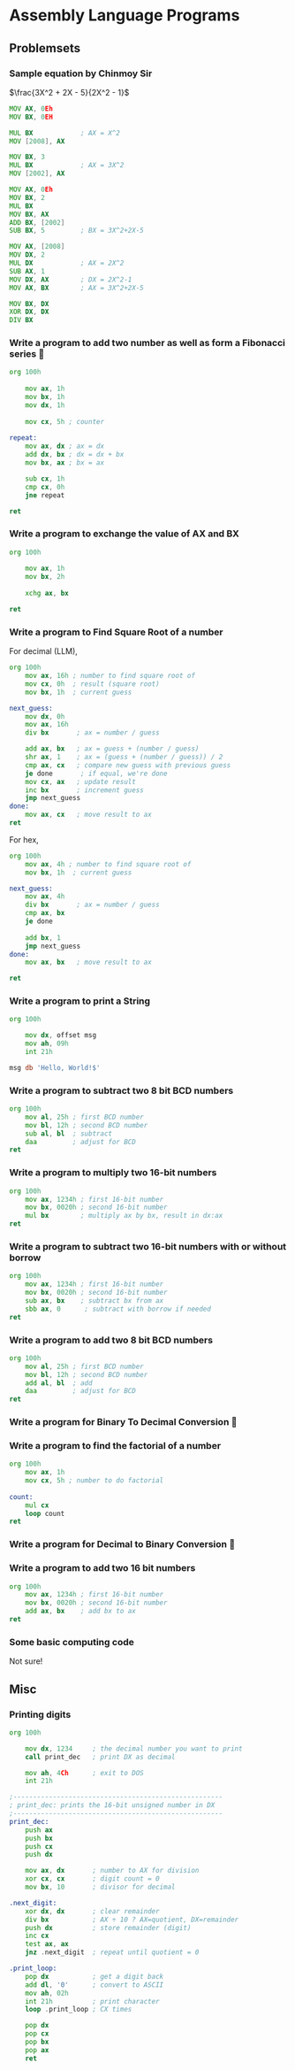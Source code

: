 # Assembly Language Programs

## Problemsets

### Sample equation by Chinmoy Sir

$\frac{3X^2 + 2X - 5}{2X^2 - 1}$

```asm
MOV AX, 0Eh
MOV BX, 0EH

MUL BX            ; AX = X^2
MOV [2008], AX 

MOV BX, 3
MUL BX            ; AX = 3X^2
MOV [2002], AX

MOV AX, 0Eh
MOV BX, 2
MUL BX
MOV BX, AX
ADD BX, [2002]
SUB BX, 5         ; BX = 3X^2+2X-5

MOV AX, [2008]
MOV DX, 2
MUL DX            ; AX = 2X^2
SUB AX, 1
MOV DX, AX        ; DX = 2X^2-1
MOV AX, BX        ; AX = 3X^2+2X-5      

MOV BX, DX
XOR DX, DX
DIV BX
```

### Write a program to add two number as well as form a Fibonacci series 🎯

```asm
org 100h
      
    mov ax, 1h 
    mov bx, 1h
    mov dx, 1h
    
    mov cx, 5h ; counter 
    
repeat:
    mov ax, dx ; ax = dx      
    add dx, bx ; dx = dx + bx
    mov bx, ax ; bx = ax

    sub cx, 1h
    cmp cx, 0h
    jne repeat

ret
```

### Write a program to exchange the value of AX and BX

```asm
org 100h
      
    mov ax, 1h 
    mov bx, 2h
    
    xchg ax, bx

ret
```

### Write a program to Find Square Root of a number

For decimal (LLM),

```asm
org 100h
    mov ax, 16h ; number to find square root of
    mov cx, 0h  ; result (square root)
    mov bx, 1h  ; current guess

next_guess:
    mov dx, 0h
    mov ax, 16h
    div bx       ; ax = number / guess

    add ax, bx   ; ax = guess + (number / guess)
    shr ax, 1    ; ax = (guess + (number / guess)) / 2
    cmp ax, cx   ; compare new guess with previous guess
    je done       ; if equal, we're done
    mov cx, ax   ; update result
    inc bx       ; increment guess
    jmp next_guess
done:
    mov ax, cx   ; move result to ax
ret
```

For hex,

```asm
org 100h
    mov ax, 4h ; number to find square root of
    mov bx, 1h  ; current guess

next_guess:
    mov ax, 4h
    div bx       ; ax = number / guess     
    cmp ax, bx
    je done
    
    add bx, 1
    jmp next_guess
done:
    mov ax, bx   ; move result to ax

ret
```

### Write a program  to print a String

```asm
org 100h

    mov dx, offset msg
    mov ah, 09h
    int 21h

msg db 'Hello, World!$'
```

### Write a program to subtract two 8 bit BCD numbers

```asm
org 100h
    mov al, 25h ; first BCD number
    mov bl, 12h ; second BCD number
    sub al, bl  ; subtract
    daa         ; adjust for BCD
ret
```

### Write a program to multiply two 16-bit numbers

```asm
org 100h
    mov ax, 1234h ; first 16-bit number
    mov bx, 0020h ; second 16-bit number
    mul bx        ; multiply ax by bx, result in dx:ax
ret
```

### Write a program to subtract two 16-bit numbers with or without borrow

```asm
org 100h
    mov ax, 1234h ; first 16-bit number
    mov bx, 0020h ; second 16-bit number
    sub ax, bx    ; subtract bx from ax
    sbb ax, 0      ; subtract with borrow if needed
ret
```

### Write a program to add two 8 bit BCD numbers

```asm
org 100h
    mov al, 25h ; first BCD number
    mov bl, 12h ; second BCD number
    add al, bl  ; add
    daa         ; adjust for BCD
ret
```

### Write a program  for Binary To Decimal Conversion 🎯

### Write a program  to find the factorial of a number

```asm
org 100h
    mov ax, 1h
    mov cx, 5h ; number to do factorial
    
count:
    mul cx
    loop count     
ret
```

### Write a program  for Decimal to Binary Conversion 🎯

### Write a program to add two 16 bit numbers

```asm
org 100h
    mov ax, 1234h ; first 16-bit number
    mov bx, 0020h ; second 16-bit number
    add ax, bx    ; add bx to ax
ret
```

### Some basic computing code

Not sure!

## Misc

### Printing digits

```asm
org 100h

    mov dx, 1234     ; the decimal number you want to print
    call print_dec   ; print DX as decimal

    mov ah, 4Ch      ; exit to DOS
    int 21h

;-----------------------------------------------------
; print_dec: prints the 16-bit unsigned number in DX
;-----------------------------------------------------
print_dec:
    push ax
    push bx
    push cx
    push dx

    mov ax, dx       ; number to AX for division
    xor cx, cx       ; digit count = 0
    mov bx, 10       ; divisor for decimal

.next_digit:
    xor dx, dx       ; clear remainder
    div bx           ; AX ÷ 10 ? AX=quotient, DX=remainder
    push dx          ; store remainder (digit)
    inc cx
    test ax, ax
    jnz .next_digit  ; repeat until quotient = 0

.print_loop:
    pop dx           ; get a digit back
    add dl, '0'      ; convert to ASCII
    mov ah, 02h
    int 21h          ; print character
    loop .print_loop ; CX times

    pop dx
    pop cx
    pop bx
    pop ax
    ret
```
